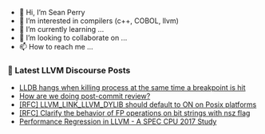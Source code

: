 - 👋 Hi, I’m Sean Perry
- 👀 I’m interested in compilers (c++, COBOL, llvm)
- 🌱 I’m currently learning ...
- 💞️ I’m looking to collaborate on ...
- 📫 How to reach me ...

<!---
s66perry/s66perry is a ✨ special ✨ repository because its `README.md` (this file) appears on your GitHub profile.
You can click the Preview link to take a look at your changes.
--->
### 📕 Latest LLVM Discourse Posts

<!-- DISCOURSE-LLVM:START -->
- [LLDB hangs when killing process at the same time a breakpoint is hit](https://discourse.llvm.org/t/lldb-hangs-when-killing-process-at-the-same-time-a-breakpoint-is-hit/85913#post_3)
- [How are we doing post-commit review?](https://discourse.llvm.org/t/how-are-we-doing-post-commit-review/85961#post_8)
- [[RFC] LLVM_LINK_LLVM_DYLIB should default to ON on Posix platforms](https://discourse.llvm.org/t/rfc-llvm-link-llvm-dylib-should-default-to-on-on-posix-platforms/85908?page=2#post_23)
- [[RFC] Clarify the behavior of FP operations on bit strings with nsz flag](https://discourse.llvm.org/t/rfc-clarify-the-behavior-of-fp-operations-on-bit-strings-with-nsz-flag/85981#post_3)
- [Performance Regression in LLVM - A SPEC CPU 2017 Study](https://discourse.llvm.org/t/performance-regression-in-llvm-a-spec-cpu-2017-study/84812#post_12)
<!-- DISCOURSE-LLVM:END -->
